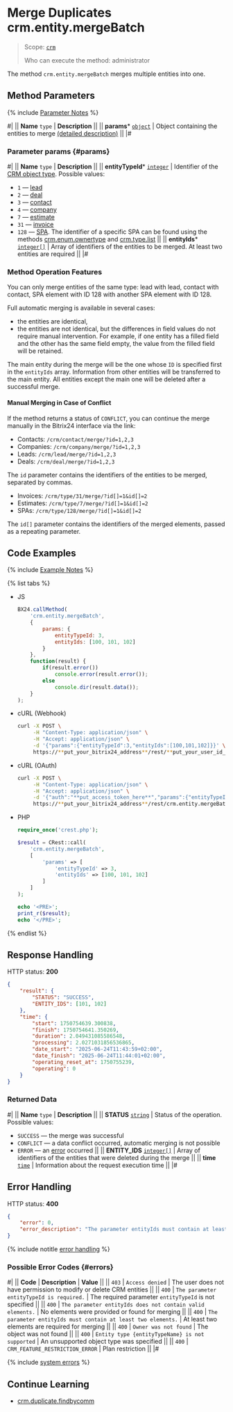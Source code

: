 # Merge Duplicates crm.entity.mergeBatch

> Scope: [`crm`](../../scopes/permissions.md)
> 
> Who can execute the method: administrator

The method `crm.entity.mergeBatch` merges multiple entities into one.

## Method Parameters

{% include [Parameter Notes](../../../_includes/required.md) %}

#|
|| **Name**
`type` | **Description** ||
|| **params***
[`object`](../../data-types.md) | Object containing the entities to merge [(detailed description)](#params) ||
|#

### Parameter params {#params}

#|
|| **Name**
`type` | **Description** ||
|| **entityTypeId***
[`integer`](../../data-types.md) | Identifier of the [CRM object type](../data-types.md#object_type). Possible values:
- `1` — [lead](../leads/index.md)
- `2` — [deal](../deals/index.md)
- `3` — [contact](../contacts/index.md)
- `4` — [company](../companies/index.md)
- `7` — [estimate](../quote/index.md)
- `31` — [invoice](../universal/invoice.md)
- `128` — [SPA](../universal/index.md). The identifier of a specific SPA can be found using the methods [crm.enum.ownertype](../auxiliary/enum/crm-enum-owner-type.md) and [crm.type.list](../universal/user-defined-object-types/crm-type-list.md) ||
|| **entityIds***
[`integer[]`](../../data-types.md) | Array of identifiers of the entities to be merged. At least two entities are required ||
|#

### Method Operation Features

You can only merge entities of the same type: lead with lead, contact with contact, SPA element with ID 128 with another SPA element with ID 128.

Full automatic merging is available in several cases:
- the entities are identical,
- the entities are not identical, but the differences in field values do not require manual intervention. For example, if one entity has a filled field and the other has the same field empty, the value from the filled field will be retained.

The main entity during the merge will be the one whose `ID` is specified first in the `entityIds` array. Information from other entities will be transferred to the main entity. All entities except the main one will be deleted after a successful merge.

#### Manual Merging in Case of Conflict

If the method returns a status of `CONFLICT`, you can continue the merge manually in the Bitrix24 interface via the link:

- Contacts: `/crm/contact/merge/?id=1,2,3`
- Companies: `/crm/company/merge/?id=1,2,3`
- Leads: `/crm/lead/merge/?id=1,2,3`
- Deals: `/crm/deal/merge/?id=1,2,3`

The `id` parameter contains the identifiers of the entities to be merged, separated by commas.

- Invoices: `/crm/type/31/merge/?id[]=1&id[]=2`
- Estimates: `/crm/type/7/merge/?id[]=1&id[]=2`
- SPAs: `/crm/type/128/merge/?id[]=1&id[]=2`

The `id[]` parameter contains the identifiers of the merged elements, passed as a repeating parameter.

## Code Examples

{% include [Example Notes](../../../_includes/examples.md) %}

{% list tabs %}

- JS

    ```js
    BX24.callMethod(
        'crm.entity.mergeBatch',
        {
            params: {
                entityTypeId: 3,
                entityIds: [100, 101, 102]
            }
        },
        function(result) {
            if(result.error())
                console.error(result.error());
            else
                console.dir(result.data());
        }
    );
    ```

- cURL (Webhook)

    ```bash
    curl -X POST \
         -H "Content-Type: application/json" \
         -H "Accept: application/json" \
         -d '{"params":{"entityTypeId":3,"entityIds":[100,101,102]}}' \
         https://**put_your_bitrix24_address**/rest/**put_your_user_id_here**/**put_your_webhook_here**/crm.entity.mergeBatch
    ```

- cURL (OAuth)

    ```bash
    curl -X POST \
         -H "Content-Type: application/json" \
         -H "Accept: application/json" \
         -d '{"auth":"**put_access_token_here**","params":{"entityTypeId":3,"entityIds":[100,101,102]}}' \
         https://**put_your_bitrix24_address**/rest/crm.entity.mergeBatch
    ```

- PHP

    ```php
    require_once('crest.php');

    $result = CRest::call(
        'crm.entity.mergeBatch',
        [
            'params' => [
                'entityTypeId' => 3,
                'entityIds' => [100, 101, 102]
            ]
        ]
    );

    echo '<PRE>';
    print_r($result);
    echo '</PRE>';
    ```

{% endlist %}

## Response Handling

HTTP status: **200**

```json
{
    "result": {
        "STATUS": "SUCCESS",
        "ENTITY_IDS": [101, 102]
    },
    "time": {
        "start": 1750754639.300838,
        "finish": 1750754641.350269,
        "duration": 2.049431085586548,
        "processing": 2.0271031856536865,
        "date_start": "2025-06-24T11:43:59+02:00",
        "date_finish": "2025-06-24T11:44:01+02:00",
        "operating_reset_at": 1750755239,
        "operating": 0
    }
}
```

### Returned Data

#|
|| **Name**
`type` | **Description** ||
|| **STATUS**
[`string`](../../data-types.md) | Status of the operation. Possible values:
- `SUCCESS` — the merge was successful
- `CONFLICT` — a data conflict occurred, automatic merging is not possible
- `ERROR` — an [error](#errors) occurred ||
|| **ENTITY_IDS**
[`integer[]`](../../data-types.md) | Array of identifiers of the entities that were deleted during the merge ||
|| **time**
[`time`](../../data-types.md#time) | Information about the request execution time ||
|#

## Error Handling

HTTP status: **400** 

```json
{
    "error": 0,
    "error_description": "The parameter entityIds must contain at least two elements."
}
```

{% include notitle [error handling](../../../_includes/error-info.md) %}

### Possible Error Codes {#errors}

#|
|| **Code** | **Description** | **Value** ||
|| `403` | `Access denied` | The user does not have permission to modify or delete CRM entities ||
|| `400` | `The parameter entityTypeId is required.` | The required parameter `entityTypeId` is not specified ||
|| `400` | `The parameter entityIds does not contain valid elements.` | No elements were provided or found for merging ||
|| `400` | `The parameter entityIds must contain at least two elements.` | At least two elements are required for merging ||
|| `400` | `Owner was not found` | The object was not found ||
|| `400` | `Entity type {entityTypeName} is not supported` | An unsupported object type was specified ||
|| `400` | `CRM_FEATURE_RESTRICTION_ERROR` | Plan restriction ||
|#

{% include [system errors](./../../../_includes/system-errors.md) %}

## Continue Learning

- [crm.duplicate.findbycomm](./crm-duplicate-find-by-comm.md)